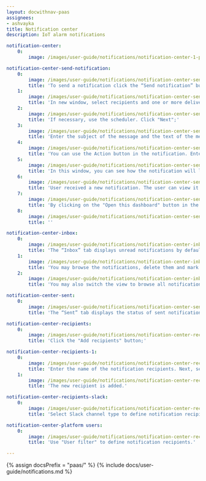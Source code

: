 ```yaml
---
layout: docwithnav-paas
assignees:
- ashvayka
title: Notification center
description: IoT alarm notifications

notification-center:
    0:
        image: /images/user-guide/notifications/notification-center-1-pe.png

notification-center-send-notification:
    0:
        image: /images/user-guide/notifications/notification-center-send-notification-1-pe.png
        title: 'To send a notification click the “Send notification” button in the upper right corner of the notification page;'
    1:
        image: /images/user-guide/notifications/notification-center-send-notification-2-pe.png
        title: 'In new window, select recipients and one or more delivery methods;'
    2:
        image: /images/user-guide/notifications/notification-center-send-notification-3-pe.png
        title: 'If necessary, use the scheduler. Click "Next";'
    3:
        image: /images/user-guide/notifications/notification-center-send-notification-4-pe.png
        title: 'Enter the subject of the message and the text of the message;'
    4:
        image: /images/user-guide/notifications/notification-center-send-notification-5-pe.png
        title: 'You can use the Action button in the notification. Enter the button name, select the action type ("Open dashboard" or "Open URL link") and specify the URL link or dashboard that should open when the button is clicked. You can also display the icon and set its color. Click "Next";'
    5:
        image: /images/user-guide/notifications/notification-center-send-notification-6-pe.png
        title: 'In this window, you can see how the notification will look and also view the list of notification recipients. Click "Send";'
    6:
        image: /images/user-guide/notifications/notification-center-send-notification-7-pe.png
        title: 'User received a new notification. The user can view it by clicking on the bell icon in the upper right corner of the screen or in the Notification center page;'
    7:
        image: /images/user-guide/notifications/notification-center-send-notification-9-pe.png
        title: 'By clicking on the "Open this dashboard" button in the message, the user will open the dashboard window.'
    8:
        image: /images/user-guide/notifications/notification-center-send-notification-10-pe.png
        title: ''

notification-center-inbox:
    0:
        image: /images/user-guide/notifications/notification-center-inbox-1-pe.png
        title: 'The “Inbox” tab displays unread notifications by default;'
    1:
        image: /images/user-guide/notifications/notification-center-inbox-2-pe.png
        title: 'You may browse the notifications, delete them and mark them as read;'
    2:
        image: /images/user-guide/notifications/notification-center-inbox-3-pe.png
        title: 'You may also switch the view to browse all notifications.'

notification-center-sent:
    0:
        image: /images/user-guide/notifications/notification-center-sent-1-pe.png
        title: 'The “Sent” tab displays the status of sent notifications. You may use the “Notify again” button to copy an existing notification and send it again.'

notification-center-recipients:
    0:
        image: /images/user-guide/notifications/notification-center-recipients-1-pe.png
        title: 'Click the "Add recipients" button;'

notification-center-recipients-1:
    0:
        image: /images/user-guide/notifications/notification-center-recipients-2-pe.png
        title: 'Enter the name of the notification recipients. Next, select one of the two types of recipients: platform users and Slack entities. Recipients group defines either a set of platform users or set of Slack entities. From the "User filter" list, select who you want to send messages or notifications to. Click "Add";'
    1:
        image: /images/user-guide/notifications/notification-center-recipients-3-pe.png
        title: 'The new recipient is added.'

notification-center-recipients-slack:
    0:
        image: /images/user-guide/notifications/notification-center-recipients-slack-1-pe.png
        title: 'Select Slack channel type to define notification recipients.'

notification-center-platform users:
    0:
        image: /images/user-guide/notifications/notification-center-recipients-list-1-pe.png
        title: 'Use "User filter" to define notification recipients.'

---
```


{% assign docsPrefix = "paas/" %}
{% include docs/user-guide/notifications.md %}